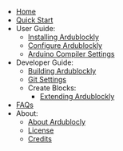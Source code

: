 - [Home](Home)
- [Quick Start](Quick-Start)
- User Guide:
    - [Installing Ardublockly](Installing-Ardublockly)
    - [Configure Ardublockly](Configure-Ardublockly)
    - [Arduino Compiler Settings](Arduino-Compiler-Settings)
- Developer Guide:
    - [Building Ardublockly](Building-Ardublockly)
    - [Git Settings](Git-settings)
    - Create Blocks:
        - [Extending Ardublockly](Create-Blocks-¦-Extending-Ardublockly)
- [FAQs](FAQs)
- About:
    - [About Ardublocly](About)
    - [License](License)
    - [Credits](Credits)